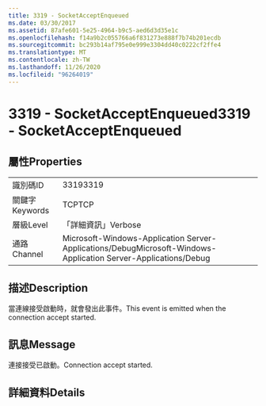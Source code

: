 ```yaml
---
title: 3319 - SocketAcceptEnqueued
ms.date: 03/30/2017
ms.assetid: 87afe601-5e25-4964-b9c5-aed6d3d35e1c
ms.openlocfilehash: f14a9b2c055766a6f831273e888f7b74b201ecdb
ms.sourcegitcommit: bc293b14af795e0e999e3304dd40c0222cf2ffe4
ms.translationtype: MT
ms.contentlocale: zh-TW
ms.lasthandoff: 11/26/2020
ms.locfileid: "96264019"
---
```

# <a name="3319---socketacceptenqueued"></a><span data-ttu-id="c2d7d-102">3319 - SocketAcceptEnqueued</span><span class="sxs-lookup"><span data-stu-id="c2d7d-102">3319 - SocketAcceptEnqueued</span></span>

## <a name="properties"></a><span data-ttu-id="c2d7d-103">屬性</span><span class="sxs-lookup"><span data-stu-id="c2d7d-103">Properties</span></span>  
  
|||  
|-|-|  
|<span data-ttu-id="c2d7d-104">識別碼</span><span class="sxs-lookup"><span data-stu-id="c2d7d-104">ID</span></span>|<span data-ttu-id="c2d7d-105">3319</span><span class="sxs-lookup"><span data-stu-id="c2d7d-105">3319</span></span>|  
|<span data-ttu-id="c2d7d-106">關鍵字</span><span class="sxs-lookup"><span data-stu-id="c2d7d-106">Keywords</span></span>|<span data-ttu-id="c2d7d-107">TCP</span><span class="sxs-lookup"><span data-stu-id="c2d7d-107">TCP</span></span>|  
|<span data-ttu-id="c2d7d-108">層級</span><span class="sxs-lookup"><span data-stu-id="c2d7d-108">Level</span></span>|<span data-ttu-id="c2d7d-109">「詳細資訊」</span><span class="sxs-lookup"><span data-stu-id="c2d7d-109">Verbose</span></span>|  
|<span data-ttu-id="c2d7d-110">通路</span><span class="sxs-lookup"><span data-stu-id="c2d7d-110">Channel</span></span>|<span data-ttu-id="c2d7d-111">Microsoft-Windows-Application Server-Applications/Debug</span><span class="sxs-lookup"><span data-stu-id="c2d7d-111">Microsoft-Windows-Application Server-Applications/Debug</span></span>|  
  
## <a name="description"></a><span data-ttu-id="c2d7d-112">描述</span><span class="sxs-lookup"><span data-stu-id="c2d7d-112">Description</span></span>  

 <span data-ttu-id="c2d7d-113">當連線接受啟動時，就會發出此事件。</span><span class="sxs-lookup"><span data-stu-id="c2d7d-113">This event is emitted when the connection accept started.</span></span>  
  
## <a name="message"></a><span data-ttu-id="c2d7d-114">訊息</span><span class="sxs-lookup"><span data-stu-id="c2d7d-114">Message</span></span>  

 <span data-ttu-id="c2d7d-115">連接接受已啟動。</span><span class="sxs-lookup"><span data-stu-id="c2d7d-115">Connection accept started.</span></span>  
  
## <a name="details"></a><span data-ttu-id="c2d7d-116">詳細資料</span><span class="sxs-lookup"><span data-stu-id="c2d7d-116">Details</span></span>
